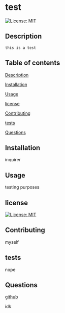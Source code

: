 
  # test

  [![License: MIT](https://img.shields.io/badge/License-MIT-yellow.svg)](https://opensource.org/licenses/MIT)

  ## Description

    this is a test

  ## Table of contents

  [Description](#description)

  [Installation](#installation)

  [Usage](#usage)

  [license](#license)

  [Contributing](#contributing)

  [tests](#tests)

  [Questions](#questions)

  ## Installation

  inquirer

  ## Usage

  testing purposes

  ## license

  [![License: MIT](https://img.shields.io/badge/License-MIT-yellow.svg)](https://opensource.org/licenses/MIT)

  ## Contributing

  myself

  ## tests  

  nope

  ## Questions 

  [github](https://www.github.com/idk)

  idk

